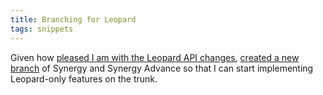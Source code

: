 ```yaml
---
title: Branching for Leopard
tags: snippets
---
```


Given how [pleased I am with the Leopard API changes](http://typechecked.net/a/about/wincent/weblog/archives/2006/09/leopard_api_cha.php), [created a new branch](http://typechecked.net/wiki/Creating_branches_with_Subversion) of Synergy and Synergy Advance so that I can start implementing Leopard-only features on the trunk.
